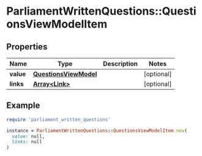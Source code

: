 # ParliamentWrittenQuestions::QuestionsViewModelItem

## Properties

| Name | Type | Description | Notes |
| ---- | ---- | ----------- | ----- |
| **value** | [**QuestionsViewModel**](QuestionsViewModel.md) |  | [optional] |
| **links** | [**Array&lt;Link&gt;**](Link.md) |  | [optional] |

## Example

```ruby
require 'parliament_written_questions'

instance = ParliamentWrittenQuestions::QuestionsViewModelItem.new(
  value: null,
  links: null
)
```

